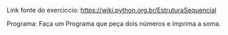 Link fonte do exerciccio: https://wiki.python.org.br/EstruturaSequencial

Programa:
Faça um Programa que peça dois números e imprima a soma.